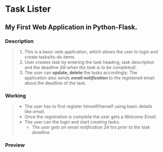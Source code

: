 # Task Lister
## My First Web Application in Python-Flask.
### Description
> 1. This is a basic web application, which allows the user to login and create tasks/to-do items.
> 2. User creates task by entering the task heading, task description and the deadline *(till when the task is to be completed)* . 
> 3. The user can **update, delete** the tasks accordingly. The application also sends ***email notification*** to the registered email about the deadline of the task. 


### Working
> - The user has to first register himself/herself using basic details like *email*.
> - Once the registration is complete the user gets a *Welcome Email*.
> - The user can the login and start creating tasks.
>     - *The user gets an email notification 24 hrs prior to the task deadline*.

### Preview
